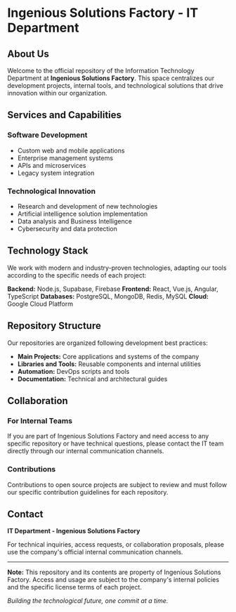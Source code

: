 # Ingenious Solutions Factory - IT Department

## About Us

Welcome to the official repository of the Information Technology Department at **Ingenious Solutions Factory**. This space centralizes our development projects, internal tools, and technological solutions that drive innovation within our organization.

## Services and Capabilities

### Software Development
- Custom web and mobile applications
- Enterprise management systems
- APIs and microservices
- Legacy system integration

### Technological Innovation
- Research and development of new technologies
- Artificial intelligence solution implementation
- Data analysis and Business Intelligence
- Cybersecurity and data protection

## Technology Stack

We work with modern and industry-proven technologies, adapting our tools according to the specific needs of each project:

**Backend:** Node.js, Supabase, Firebase
**Frontend:** React, Vue.js, Angular, TypeScript
**Databases:** PostgreSQL, MongoDB, Redis, MySQL
**Cloud:** Google Cloud Platform

## Repository Structure

Our repositories are organized following development best practices:

- **Main Projects:** Core applications and systems of the company
- **Libraries and Tools:** Reusable components and internal utilities
- **Automation:** DevOps scripts and tools
- **Documentation:** Technical and architectural guides

## Collaboration

### For Internal Teams
If you are part of Ingenious Solutions Factory and need access to any specific repository or have technical questions, please contact the IT team directly through our internal communication channels.

### Contributions
Contributions to open source projects are subject to review and must follow our specific contribution guidelines for each repository.

## Contact

**IT Department - Ingenious Solutions Factory**

For technical inquiries, access requests, or collaboration proposals, please use the company's official internal communication channels.

---

**Note:** This repository and its contents are property of Ingenious Solutions Factory. Access and usage are subject to the company's internal policies and the specific license terms of each project.

*Building the technological future, one commit at a time.*
